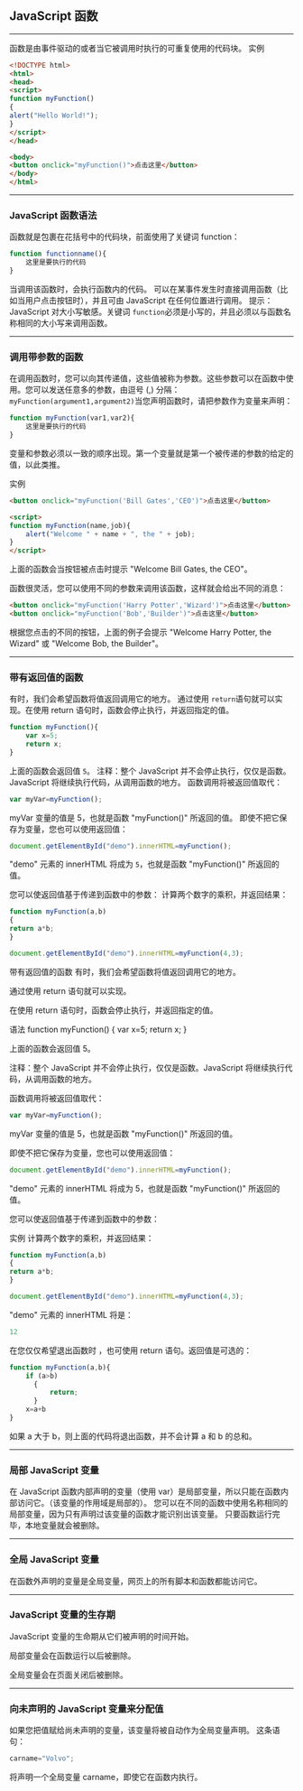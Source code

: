 ## JavaScript 函数

---
函数是由事件驱动的或者当它被调用时执行的可重复使用的代码块。
实例
```html
<!DOCTYPE html>
<html>
<head>
<script>
function myFunction()
{
alert("Hello World!");
}
</script>
</head>

<body>
<button onclick="myFunction()">点击这里</button>
</body>
</html>
```

---

### JavaScript 函数语法
函数就是包裹在花括号中的代码块，前面使用了关键词 function：
```javascript
function functionname(){
    这里是要执行的代码
}
```
当调用该函数时，会执行函数内的代码。
可以在某事件发生时直接调用函数（比如当用户点击按钮时），并且可由 JavaScript 在任何位置进行调用。
提示：JavaScript 对大小写敏感。关键词 `function`必须是小写的，并且必须以与函数名称相同的大小写来调用函数。

---

### 调用带参数的函数
在调用函数时，您可以向其传递值，这些值被称为参数。这些参数可以在函数中使用。您可以发送任意多的参数，由逗号 (,) 分隔：`myFunction(argument1,argument2)`当您声明函数时，请把参数作为变量来声明：
```javascript
function myFunction(var1,var2){
    这里是要执行的代码
}
```
变量和参数必须以一致的顺序出现。第一个变量就是第一个被传递的参数的给定的值，以此类推。

实例
```html
<button onclick="myFunction('Bill Gates','CEO')">点击这里</button>

<script>
function myFunction(name,job){
    alert("Welcome " + name + ", the " + job);
}
</script>
```
上面的函数会当按钮被点击时提示 "Welcome Bill Gates, the CEO"。

函数很灵活，您可以使用不同的参数来调用该函数，这样就会给出不同的消息：
```html
<button onclick="myFunction('Harry Potter','Wizard')">点击这里</button>
<button onclick="myFunction('Bob','Builder')">点击这里</button>
```
根据您点击的不同的按钮，上面的例子会提示 "Welcome Harry Potter, the Wizard" 或 "Welcome Bob, the Builder"。

---

### 带有返回值的函数
有时，我们会希望函数将值返回调用它的地方。
通过使用 `return`语句就可以实现。在使用 return 语句时，函数会停止执行，并返回指定的值。
```javascript
function myFunction(){
    var x=5;
    return x;
}
```
上面的函数会返回值 `5`。
注释：整个 JavaScript 并不会停止执行，仅仅是函数。JavaScript 将继续执行代码，从调用函数的地方。
函数调用将被返回值取代：
```javascript
var myVar=myFunction();
```
myVar 变量的值是 5，也就是函数 "myFunction()" 所返回的值。
即使不把它保存为变量，您也可以使用返回值：
```javascript
document.getElementById("demo").innerHTML=myFunction();
```
"demo" 元素的 innerHTML 将成为 `5`，也就是函数 "myFunction()" 所返回的值。

您可以使返回值基于传递到函数中的参数：
计算两个数字的乘积，并返回结果：
```javascript
function myFunction(a,b)
{
return a*b;
}

document.getElementById("demo").innerHTML=myFunction(4,3);
```
带有返回值的函数
有时，我们会希望函数将值返回调用它的地方。

通过使用 return 语句就可以实现。

在使用 return 语句时，函数会停止执行，并返回指定的值。

语法
function myFunction()
{
var x=5;
return x;
}

上面的函数会返回值 5。

注释：整个 JavaScript 并不会停止执行，仅仅是函数。JavaScript 将继续执行代码，从调用函数的地方。

函数调用将被返回值取代：
```javascript
var myVar=myFunction();
```
myVar 变量的值是 5，也就是函数 "myFunction()" 所返回的值。

即使不把它保存为变量，您也可以使用返回值：
```javascript
document.getElementById("demo").innerHTML=myFunction();
```
"demo" 元素的 innerHTML 将成为 5，也就是函数 "myFunction()" 所返回的值。

您可以使返回值基于传递到函数中的参数：

实例
计算两个数字的乘积，并返回结果：
```javascript
function myFunction(a,b)
{
return a*b;
}

document.getElementById("demo").innerHTML=myFunction(4,3);
```
"demo" 元素的 innerHTML 将是：
```javascript
12
```
在您仅仅希望退出函数时 ，也可使用 return 语句。返回值是可选的：
```javascript
function myFunction(a,b){
    if (a>b)
      {
          return;
      }
    x=a+b
}
```
如果 a 大于 b，则上面的代码将退出函数，并不会计算 a 和 b 的总和。

---

### 局部 JavaScript 变量

在 JavaScript 函数内部声明的变量（使用 var）是局部变量，所以只能在函数内部访问它。（该变量的作用域是局部的）。
您可以在不同的函数中使用名称相同的局部变量，因为只有声明过该变量的函数才能识别出该变量。
只要函数运行完毕，本地变量就会被删除。

---

### 全局 JavaScript 变量

在函数外声明的变量是全局变量，网页上的所有脚本和函数都能访问它。

---

### JavaScript 变量的生存期
JavaScript 变量的生命期从它们被声明的时间开始。

局部变量会在函数运行以后被删除。

全局变量会在页面关闭后被删除。

---
### 向未声明的 JavaScript 变量来分配值
如果您把值赋给尚未声明的变量，该变量将被自动作为全局变量声明。
这条语句：
```javascript
carname="Volvo";
```
将声明一个全局变量 carname，即使它在函数内执行。

